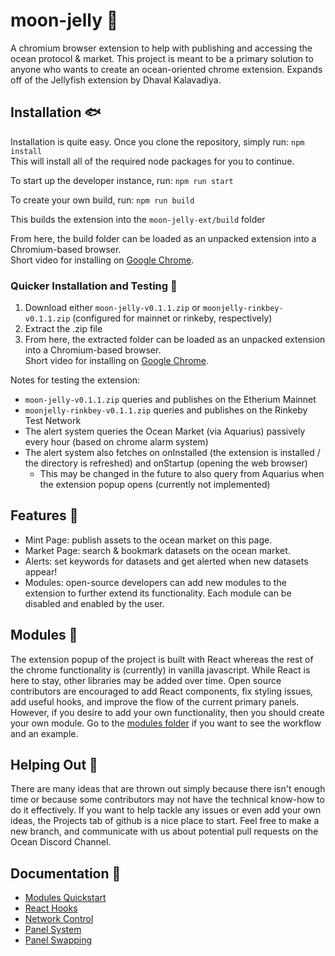 # moon-jelly :hibiscus:
A chromium browser extension to help with publishing and accessing the ocean protocol & market. 
This project is meant to be a primary solution to anyone who wants to create an ocean-oriented chrome extension.
Expands off of the Jellyfish extension by Dhaval Kalavadiya.

## Installation :fish:
Installation is quite easy. Once you clone the repository, simply run:
`npm install`  
This will install all of the required node packages for you to continue.  

To start up the developer instance, run:
`npm run start`  

To create your own build, run:
`npm run build`  

This builds the extension into the `moon-jelly-ext/build` folder  

From here, the build folder can be loaded as an unpacked extension into a Chromium-based browser.  
Short video for installing on [Google Chrome](https://www.youtube.com/watch?v=oswjtLwCUqg).

### Quicker Installation and Testing :whale:
1. Download either `moon-jelly-v0.1.1.zip` or `moonjelly-rinkbey-v0.1.1.zip` (configured for mainnet or rinkeby, respectively)  
2. Extract the .zip file
3. From here, the extracted folder can be loaded as an unpacked extension into a Chromium-based browser.  
    Short video for installing on [Google Chrome](https://www.youtube.com/watch?v=oswjtLwCUqg).  

Notes for testing the extension:
- `moon-jelly-v0.1.1.zip` queries and publishes on the Etherium Mainnet
- `moonjelly-rinkbey-v0.1.1.zip` queries and publishes on the Rinkeby Test Network
- The alert system queries the Ocean Market (via Aquarius) passively every hour (based on chrome alarm system)
- The alert system also fetches on onInstalled (the extension is installed / the directory is refreshed) and onStartup (opening the web browser)
    - This may be changed in the future to also query from Aquarius when the extension popup opens (currently not implemented)

## Features :fishing_pole_and_fish:
- Mint Page: publish assets to the ocean market on this page.
- Market Page: search & bookmark datasets on the ocean market.
- Alerts: set keywords for datasets and get alerted when new datasets appear!
- Modules: open-source developers can add new modules to the extension to further extend its functionality. Each module can be disabled and enabled by the user.

## Modules :whale2:
The extension popup of the project is built with React whereas the rest of the chrome functionality is (currently) in vanilla javascript. While React is here to stay, other libraries may be added over time.
Open source contributors are encouraged to add React components, fix styling issues, add useful hooks, and improve the flow of the current primary panels. However, if you desire to add your own functionality, then you should create your own module.
Go to the [modules folder](https://github.com/jboetticher/moon-jelly/tree/main/moon-jelly-ext/src/modules) if you want to see the workflow and an example.

## Helping Out :tropical_fish:
There are many ideas that are thrown out simply because there isn't enough time or because some contributors may not have the technical know-how to do it effectively. If you want to help tackle any issues or even add your own ideas, the Projects tab of github is a nice place to start.
Feel free to make a new branch, and communicate with us about potential pull requests on the Ocean Discord Channel.

## Documentation :water_buffalo:
- [Modules Quickstart](https://github.com/jboetticher/moon-jelly/tree/main/moon-jelly-ext/src/modules)
- [React Hooks](https://github.com/jboetticher/moon-jelly/tree/main/moon-jelly-ext/src/functionality)
- [Network Control](https://github.com/jboetticher/moon-jelly/tree/main/moon-jelly-ext/src#network-control)
- [Panel System](https://github.com/jboetticher/moon-jelly/tree/main/moon-jelly-ext/src#appjs)
- [Panel Swapping](https://github.com/jboetticher/moon-jelly/tree/main/moon-jelly-ext/src#panel-swapping-breakdown)

